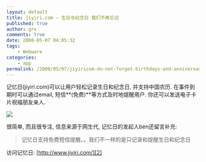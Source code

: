 ```yaml
---
layout: default
title: jiyiri.com – 生日与纪念日 我们不再忘记
published: true
author: gro
comments: true
date: 2008-05-07 04:05:32
tags:
    - Webware
categories:
    - app
permalink: /2008/05/07/jiyiricom-do-not-forget-birthdays-and-anniversaries.html
---
```

记忆日(jiyiri.com)可以让用户轻松记录生日和纪念日, 并支持中国农历. 在事件到期时可以通过email, 短信**(免费)**等方式及时地提醒用户. 你还可以发送电子卡片祝福朋友亲人.

![][1]

很简单, 而且很专注, 信息来源于网生代, 记忆日的发起人ben还留言补充:

> 记忆日支持免费短信提醒。。我们不一样的是只记录和提醒生日和纪念日

访问记忆日: [http://www.jiyiri.com/][2]

 [1]: http://www.jiyiri.com/img/bigclock.jpg
 [2]: http://www.jiyiri.com/ "http://www.jiyiri.com/"
